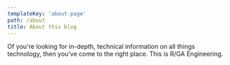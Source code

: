 ```yaml
---
templateKey: 'about-page'
path: /about
title: About this blog
---
```

Of you're looking for in-depth, technical information on all things technology, then you've come to the right place. This is R/GA Engineering. 
